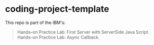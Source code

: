 # coding-project-template

This repo is part of the IBM's:  
> Hands-on Practice Lab: First Server with ServerSide Java Script.  
> Hands-on Practice Lab: Async Callback.  

